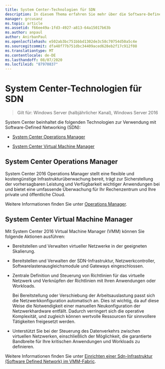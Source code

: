 ```yaml
---
title: System Center-Technologien für SDN
description: In diesem Thema erfahren Sie mehr über die Software-Defined Networking (SDN)-Technologien, die in System Center bereitgestellt werden.
manager: grcusanz
ms.topic: article
ms.assetid: f66ee49a-1fd3-4927-a813-64a15017b63b
ms.author: anpaul
author: AnirbanPaul
ms.openlocfilehash: e502ab3bc751bbbd1302de3c58c70754d50a5c4e
ms.sourcegitcommit: dfa48f77b751dbc34409aced628eb2f17c912f08
ms.translationtype: MT
ms.contentlocale: de-DE
ms.lasthandoff: 08/07/2020
ms.locfileid: "87970837"
---
```

# <a name="system-center-technologies-for-sdn"></a>System Center-Technologien für SDN

>Gilt für: Windows Server (halbjährlicher Kanal), Windows Server 2016

System Center beinhaltet die folgenden Technologien zur Verwendung mit Software-Defined Networking (SDN):

-   [System Center Operations Manager](#bkmk_scom)

-   [System Center Virtual Machine Manager](#bkmk_scvmm)


## <a name="system-center-operations-manager"></a><a name="bkmk_scom"></a>System Center Operations Manager
System Center 2016 Operations Manager stellt eine flexible und kostengünstige Infrastrukturüberwachung bereit, trägt zur Sicherstellung der vorhersagbaren Leistung und Verfügbarkeit wichtiger Anwendungen bei und bietet eine umfassende Überwachung für Ihr Rechenzentrum und Ihre private und öffentliche Cloud.

Weitere Informationen finden Sie unter [Operations Manager](https://technet.microsoft.com/library/hh205987.aspx).

## <a name="system-center-virtual-machine-manager"></a><a name="bkmk_scvmm"></a>System Center Virtual Machine Manager
Mit System Center 2016 Virtual Machine Manager (VMM) können Sie folgende Aktionen ausführen:

- Bereitstellen und Verwalten virtueller Netzwerke in der geeigneten Skalierung.
- Bereitstellen und Verwalten der SDN-Infrastruktur, Netzwerkcontroller, Softwarelastenausgleichsmodule und Gateways eingeschlossen.
- Zentrale Definition und Steuerung von Richtlinien für das virtuelle Netzwerk und Verknüpfen der Richtlinien mit Ihren Anwendungen oder Workloads.

  Bei Bereitstellung oder Verschiebung der Arbeitsauslastung passt sich die Netzwerkkonfiguration automatisch an. Dies ist wichtig, da auf diese Weise die Notwendigkeit einer manuellen Neukonfiguration der Netzwerkhardware entfällt. Dadurch verringert sich die operative Komplexität, und zugleich können wertvolle Ressourcen für sinnvollere Tätigkeiten freigesetzt werden.
- Unterstützt Sie bei der Steuerung des Datenverkehrs zwischen virtuellen Netzwerken, einschließlich der Möglichkeit, die garantierte Bandbreite für Ihre kritischen Anwendungen und Workloads zu definieren.


Weitere Informationen finden Sie unter [Einrichten einer Sdn-Infrastruktur (Software Defined Network) im VMM-Fabric](https://technet.microsoft.com/system-center-docs/vmm/scenario/sdn-overview).


